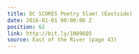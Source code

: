 ```yaml
---
title: DC SCORES Poetry Slam! (Eastside)
date: 2016-01-01 00:00:00 Z
position: 62
link: http://bit.ly/1N896Q5
source: East of the River (page 43)
---
```


